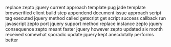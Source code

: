 replace zepto jquery current approach template pug jade template browserified client build step appendend document issue approach script tag executed jquery method called getscript get script success callback run javascript zepto port jquery support method replace instance zepto jquery consequence zepto meant faster jquery however zepto updated six month received somewhat sporadic update jquery kept anecdotally performs better
